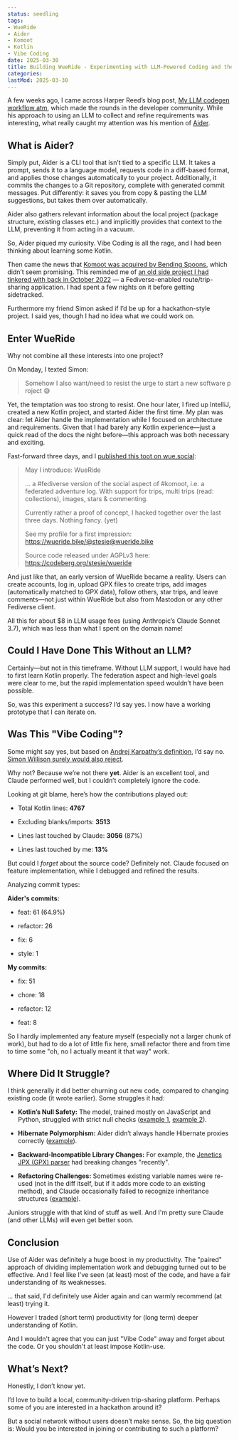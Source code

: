 ```yaml
---
status: seedling
tags:
- WueRide
- Aider
- Komoot
- Kotlin
- Vibe Coding
date: 2025-03-30
title: Building WueRide - Experimenting with LLM-Powered Coding and the Fediverse
categories:
lastMod: 2025-03-30
---
```

A few weeks ago, I came across Harper Reed’s blog post, [My LLM codegen workflow atm](https://harper.blog/2025/02/16/my-llm-codegen-workflow-atm/), which made the rounds in the developer community. While his approach to using an LLM to collect and refine requirements was interesting, what really caught my attention was his mention of [Aider](https://aider.chat/).

## What is Aider?

Simply put, Aider is a CLI tool that isn’t tied to a specific LLM. It takes a prompt, sends it to a language model, requests code in a diff-based format, and applies those changes automatically to your project. Additionally, it commits the changes to a Git repository, complete with generated commit messages. Put differently: it saves you from copy & pasting the LLM suggestions, but takes them over automatically.

Aider also gathers relevant information about the local project (package structure, existing classes etc.) and implicitly provides that context to the LLM, preventing it from acting in a vacuum.

So, Aider piqued my curiosity. Vibe Coding is all the rage, and I had been thinking about learning some Kotlin.

Then came the news that [Komoot was acquired by Bending Spoons](https://www.dcrainmaker.com/2025/03/komoot-acquired-history-says-this-wont-end-well.html), which didn’t seem promising. This reminded me of [an old side project I had tinkered with back in October 2022](https://codeberg.org/stesie/wueride/src/tag/php-legacy) — a Fediverse-enabled route/trip-sharing application. I had spent a few nights on it before getting sidetracked.

Furthermore my friend Simon asked if I’d be up for a hackathon-style project. I said yes, though I had no idea what we could work on.

## Enter WueRide

Why not combine all these interests into one project?

On Monday, I texted Simon:
> Somehow I also want/need to resist the urge to start a new software project 😅

Yet, the temptation was too strong to resist. One hour later, I fired up IntelliJ, created a new Kotlin project, and started Aider the first time. My plan was clear: let Aider handle the implementation while I focused on architecture and requirements. Given that I had barely any Kotlin experience—just a quick read of the docs the night before—this approach was both necessary and exciting.

Fast-forward three days, and I [published this toot on wue.social](https://wue.social/@rolf/114236651019278127):

> May I introduce: WueRide
>
>  ... a #fediverse version of the social aspect of #komoot, i.e. a federated adventure log. With support for trips, multi trips (read: collections), images, stars & commenting.
>
>  Currently rather a proof of concept, I hacked together over the last three days. Nothing fancy. (yet)
>
>  See my profile for a first impression: https://wueride.bike/@stesie@wueride.bike
>
>  Source code released under AGPLv3 here: https://codeberg.org/stesie/wueride

And just like that, an early version of WueRide became a reality. Users can create accounts, log in, upload GPX files to create trips, add images (automatically matched to GPX data), follow others, star trips, and leave comments—not just within WueRide but also from Mastodon or any other Fediverse client.

All this for about $8 in LLM usage fees (using Anthropic’s Claude Sonnet 3.7), which was less than what I spent on the domain name!

## Could I Have Done This Without an LLM?

Certainly—but not in this timeframe. Without LLM support, I would have had to first learn Kotlin properly. The federation aspect and high-level goals were clear to me, but the rapid implementation speed wouldn’t have been possible.

So, was this experiment a success? I’d say yes. I now have a working prototype that I can iterate on.

## Was This "Vibe Coding"?

Some might say yes, but based on [Andrej Karpathy’s definition](https://x.com/karpathy/status/1886192184808149383), I’d say no. [Simon Willison surely would also reject](https://simonwillison.net/2025/Mar/19/vibe-coding).

Why not? Because we’re not there **yet**. Aider is an excellent tool, and Claude performed well, but I couldn’t completely ignore the code.

Looking at git blame, here’s how the contributions played out:

  + Total Kotlin lines: **4767**

  + Excluding blanks/imports: **3513**

  + Lines last touched by Claude: **3056** (87%)

  + Lines last touched by me: **13%**

But could I *forget* about the source code? Definitely not. Claude focused on feature implementation, while I debugged and refined the results.

Analyzing commit types:

**Aider's commits:**

  + feat: 61 (64.9%)

  + refactor: 26

  + fix: 6

  + style: 1

**My commits:**

  + fix: 51

  + chore: 18

  + refactor: 12

  + feat: 8

So I hardly implemented any feature myself (especially not a larger chunk of work), but had to do a lot of little fix here, small refactor there and from time to time some "oh, no I actually meant it that way"  work.

## Where Did It Struggle?

I think generally it did better churning out new code, compared to changing existing code (it wrote earlier). Some struggles it had:

  + **Kotlin’s Null Safety:** The model, trained mostly on JavaScript and Python, struggled with strict null checks ([example 1](https://codeberg.org/stesie/wueride/commit/5e6d5a63b36694f3e26721f3bbdfe74d15af7ac6), [example 2](https://codeberg.org/stesie/wueride/commit/09e1bf2f7d83a2dd068fb446e59a145731f77904)).

  + **Hibernate Polymorphism:** Aider didn’t always handle Hibernate proxies correctly ([example](https://codeberg.org/stesie/wueride/commit/82337176bea7cc52d8c7b7a2dc12ee55b9968f23)).

  + **Backward-Incompatible Library Changes:** For example, the [Jenetics JPX (GPX) parser](https://github.com/jenetics/jpx) had breaking changes "recently".

  + **Refactoring Challenges:** Sometimes existing variable names were re-used (not in the diff itself, but if it adds more code to an existing method), and Claude occasionally failed to recognize inheritance structures ([example](https://codeberg.org/stesie/wueride/commit/89e4a41b50febe2c7a535dd8c6c94a2d17c784e3)).

Juniors struggle with that kind of stuff as well. And I'm pretty sure Claude (and other LLMs) will even get better soon.

## Conclusion

Use of Aider was definitely a huge boost in my productivity. The "paired" approach of dividing implementation work and debugging turned out to be effective. And I feel like I've seen (at least) most of the code, and have a fair understanding of its weaknesses.

... that said, I'd definitely use Aider again and can warmly recommend (at least) trying it.

However I traded (short term) productivity for (long term) deeper understanding of Kotlin.

And I wouldn't agree that you can just "Vibe Code" away and forget about the code. Or you shouldn't at least impose Kotlin-use.

## What’s Next?

Honestly, I don’t know yet.

I’d love to build a local, community-driven trip-sharing platform. Perhaps some of you are interested in a hackathon around it?

But a social network without users doesn’t make sense. So, the big question is: Would you be interested in joining or contributing to such a platform?
